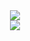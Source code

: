 
<div align="center">
  <img src="https://nirzak-streak-stats.vercel.app/?user=errrolm&theme=github_dark&hide_border=true"/><br/>
  <img src="https://github-readme-stats.vercel.app/api/top-langs/?username=errrolm&theme=github_dark&hide_border=true&include_all_commits=false&count_private=false&layout=compact"/>
</div>
